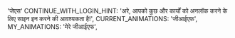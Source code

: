 'जेएस'
CONTINUE_WITH_LOGIN_HINT: 'अरे, आपको कुछ और कार्यों को अनलॉक करने के लिए साइन इन करने की आवश्यकता है!',
CURRENT_ANIMATIONS: 'जीआईएफ',
MY_ANIMATIONS: 'मेरे जीआईएफ',
```
